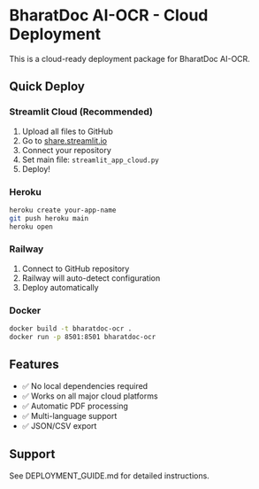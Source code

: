 # BharatDoc AI-OCR - Cloud Deployment

This is a cloud-ready deployment package for BharatDoc AI-OCR.

## Quick Deploy

### Streamlit Cloud (Recommended)
1. Upload all files to GitHub
2. Go to [share.streamlit.io](https://share.streamlit.io)
3. Connect your repository
4. Set main file: `streamlit_app_cloud.py`
5. Deploy!

### Heroku
```bash
heroku create your-app-name
git push heroku main
heroku open
```

### Railway
1. Connect to GitHub repository
2. Railway will auto-detect configuration
3. Deploy automatically

### Docker
```bash
docker build -t bharatdoc-ocr .
docker run -p 8501:8501 bharatdoc-ocr
```

## Features
- ✅ No local dependencies required
- ✅ Works on all major cloud platforms
- ✅ Automatic PDF processing
- ✅ Multi-language support
- ✅ JSON/CSV export

## Support
See DEPLOYMENT_GUIDE.md for detailed instructions.
